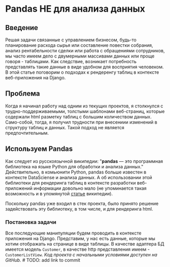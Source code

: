 # Pandas НЕ для анализа данных

## Введение

Решая задачи связанные с управлением бизнесом, будь-то планирование расхода сырья или составление повестки собрания, анализ рентабельности сделки или работа с обращениями сотрудников, мы часто имеем дело с двумерными массивами данных или проще говоря - таблицами. Как следствие, возникает потребность представлять такие данные в виде удобном для восприятия человеком. В этой статье поговорим о подходах к рендеренгу таблиц в контексте веб-приложения на Django.

## Проблема

Когда я начинал работу над одним из текущих проектов, я столкнулся с трудно-поддерживаемыми, толстыми шаблонами веб-страниц, которые содержали html разметку таблиц с большим количеством данных. Само-собой, тогда, я получил трудности при внесениии изменений в структуру таблиц и данных. Такой подход не является предпочтительным.

## Используем Pandas

Как следует из русскоязычной википедии: "**pandas** — это программная библиотека на языке Python для обработки и анализа данных." Действительно, в комьюнити Python, pandas больше известен в контексте DataSciense и анализа данных. А об использовании этой библиотеки для рендеринга таблиц в контексте разработки веб-приложений информации довольно мало (не упоминается такая возможность и в упомянутой [статье](https://ru.wikipedia.org/wiki/Pandas) википедии).

Поскольку pandas уже входил в стек проекта, было принято решение задействовать эту библиотеку, в том числе, и для рендеринга html.

### Постановка задачи

Все последующие манипуляции будем проводить в контексте приложения на Django. Представим, у нас есть данные, которые мы хотим отображать на странице в виде таблицы. В качестве адаптера БД имеется модель   `Customer`, в качестве http представления имеем - `CustomerListView`. *Код проекта с начальными условиями доступен на GitHub.* # TODO: add link to commit 
